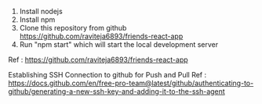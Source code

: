 1. Install nodejs
2. Install npm
3. Clone this repository from github https://github.com/raviteja6893/friends-react-app
4. Run "npm start" which will start the local development server

Ref : https://github.com/raviteja6893/friends-react-app

Establishing SSH Connection to github for Push and Pull
Ref : https://docs.github.com/en/free-pro-team@latest/github/authenticating-to-github/generating-a-new-ssh-key-and-adding-it-to-the-ssh-agent